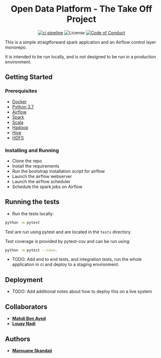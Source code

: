 
<div style="text-align: center;">

# Open Data Platform - The Take Off Project

[![ci pipeline](https://github.com/marouenes/odp-take-off/actions/workflows/ci.yml/badge.svg)](https://github.com/marouenes/odp-take-off/actions/workflows/ci.yml)
![License](https://img.shields.io/badge/license-MIT-yellow.svg)
[![Code of Conduct](https://img.shields.io/badge/code%20of-conduct-ff69b4.svg?style=flat)](https://github.com/marouenes/take-off/blob/main/CONTRIBUTING.md)

</div>

This is a simple straigtforward spark applcation and an Airflow control layer monorepo.

It is intended to be run locally, and is not designed to be run in a production environment.

## Getting Started

### Prerequisites

* [Docker](https://www.docker.com/)
* [Python 3.7](https://www.python.org/downloads/release/python-370/)
* [Airflow](https://airflow.apache.org/)
* [Spark](https://spark.apache.org/)
* [Scala](https://www.scala-lang.org/)
* [Hadoop](https://hadoop.apache.org/)
* [Hive](https://hive.apache.org/)
* [HDFS](https://hadoop.apache.org/docs/r1.2.1/hdfs_design.html)

### Installing and Running

* Clone the repo
* Install the requirements
* Run the bootstrap installation script for airflow
* Launch the airflow webserver
* Launch the airflow scheduler
* Schedule the spark jobs on Airflow

## Running the tests

* Run the tests locally:

```bash
python -m pytest
```

Test are run using pytest and are located in the `tests` directory.

Test coverage is provided by pytest-cov and can be run using:

```bash
python -m pytest --cov=.
```

* TODO: Add end to end tests, and integration tests, run the whole application
in ci and deploy to a staging environment.

## Deployment

* TODO: Add additional notes about how to deploy this on a live system

## Collaborators

* [**Mahdi Ben Ayed**](https://github.com/BenAyedMehdi)
* [**Louay Nadi**](https://github.com/louay321)

## Authors

* [**Marouane Skandaji**](https://github.com/marouenes)
